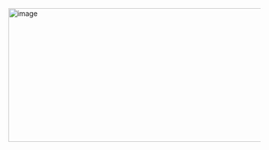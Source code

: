 <img width="720" height="268" alt="image" src="https://github.com/user-attachments/assets/d4276ddb-19e6-456a-9b35-3b90c485ae36" />
